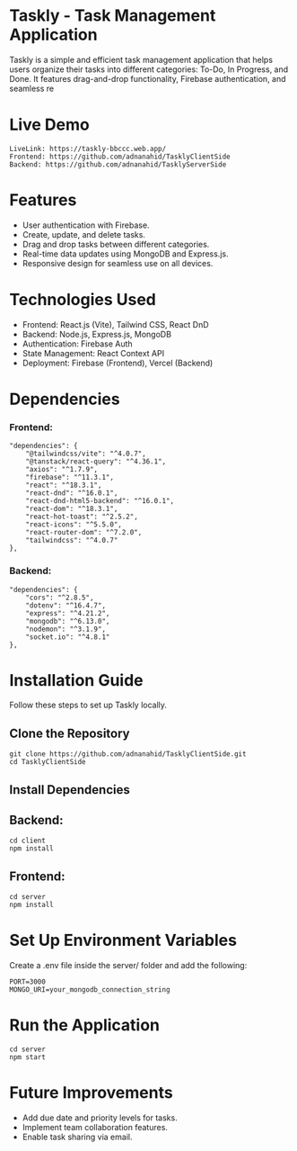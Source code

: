 # Taskly - Task Management Application
Taskly is a simple and efficient task management application that helps users organize their tasks into different categories: To-Do, In Progress, and Done. It features drag-and-drop functionality, Firebase authentication, and seamless re

# Live Demo
    LiveLink: https://taskly-bbccc.web.app/
    Frontend: https://github.com/adnanahid/TasklyClientSide
    Backend: https://github.com/adnanahid/TasklyServerSide

# Features
- User authentication with Firebase.
- Create, update, and delete tasks.
- Drag and drop tasks between different categories.
- Real-time data updates using MongoDB and Express.js.
- Responsive design for seamless use on all devices.


# Technologies Used

- Frontend: React.js (Vite), Tailwind CSS, React DnD
- Backend: Node.js, Express.js, MongoDB
- Authentication: Firebase Auth
- State Management: React Context API
- Deployment: Firebase (Frontend), Vercel (Backend)

# Dependencies   

### Frontend:

    "dependencies": {
        "@tailwindcss/vite": "^4.0.7",
        "@tanstack/react-query": "^4.36.1",
        "axios": "^1.7.9",
        "firebase": "^11.3.1",
        "react": "^18.3.1",
        "react-dnd": "^16.0.1",
        "react-dnd-html5-backend": "^16.0.1",
        "react-dom": "^18.3.1",
        "react-hot-toast": "^2.5.2",
        "react-icons": "^5.5.0",
        "react-router-dom": "^7.2.0",
        "tailwindcss": "^4.0.7"
    },

### Backend: 

    "dependencies": {
        "cors": "^2.8.5",
        "dotenv": "^16.4.7",
        "express": "^4.21.2",
        "mongodb": "^6.13.0",
        "nodemon": "^3.1.9",
        "socket.io": "^4.8.1"
    },

 # Installation Guide

Follow these steps to set up Taskly locally.   

## Clone the Repository
    git clone https://github.com/adnanahid/TasklyClientSide.git
    cd TasklyClientSide

## Install Dependencies
## Backend:
    cd client
    npm install
    
## Frontend:
    cd server
    npm install    

# Set Up Environment Variables
Create a .env file inside the server/ folder and add the following:

    PORT=3000
    MONGO_URI=your_mongodb_connection_string   

# Run the Application    
    cd server
    npm start

# Future Improvements

- Add due date and priority levels for tasks.
- Implement team collaboration features.
- Enable task sharing via email.    
